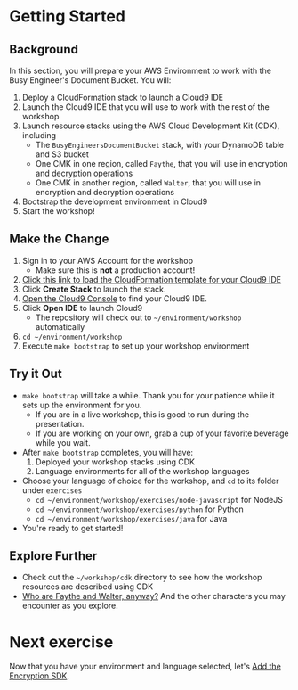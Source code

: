 # Getting Started

## Background

In this section, you will prepare your AWS Environment to work with the Busy Engineer's Document Bucket. You will:

1. Deploy a CloudFormation stack to launch a Cloud9 IDE
1. Launch the Cloud9 IDE that you will use to work with the rest of the workshop
1. Launch resource stacks using the AWS Cloud Development Kit (CDK), including
    * The `BusyEngineersDocumentBucket` stack, with your DynamoDB table and S3 bucket
    * One CMK in one region, called `Faythe`, that you will use in encryption and decryption operations
    * One CMK in another region, called `Walter`, that you will use in encryption and decryption operations
1. Bootstrap the development environment in Cloud9
1. Start the workshop!

## Make the Change

1. Sign in to your AWS Account for the workshop
    * Make sure this is **not** a production account!
1. [Click this link to load the CloudFormation template for your Cloud9 IDE](https://us-east-2.console.aws.amazon.com/cloudformation/home?region=us-east-2#/stacks/quickcreate?templateUrl=https%3A%2F%2Fbusy-engineers-cfn.s3.us-east-2.amazonaws.com%2Fdocument-bucket-cloud9-bootstrap.yaml&stackName=BusyEngineersDocumentBucketEnvironment)
1. Click **Create Stack** to launch the stack.
1. [Open the Cloud9 Console](https://us-east-2.console.aws.amazon.com/cloud9/home?region=us-east-2#) to find your Cloud9 IDE.
1. Click **Open IDE** to launch Cloud9
    * The repository will check out to `~/environment/workshop` automatically
1. `cd ~/environment/workshop`
1. Execute `make bootstrap` to set up your workshop environment

## Try it Out

* `make bootstrap` will take a while. Thank you for your patience while it sets up the environment for you.
    * If you are in a live workshop, this is good to run during the presentation.
    * If you are working on your own, grab a cup of your favorite beverage while you wait.
* After `make bootstrap` completes, you will have:
    1. Deployed your workshop stacks using CDK
    1. Language environments for all of the workshop languages
* Choose your language of choice for the workshop, and `cd` to its folder under `exercises`
    * `cd ~/environment/workshop/exercises/node-javascript` for NodeJS
    * `cd ~/environment/workshop/exercises/python` for Python
    * `cd ~/environment/workshop/exercises/java` for Java
* You're ready to get started!

## Explore Further

* Check out the `~/workshop/cdk` directory to see how the workshop resources are described using CDK
* [Who are Faythe and Walter, anyway?](https://en.wikipedia.org/wiki/Alice_and_Bob#Cast_of_characters) And the other characters you may encounter as you explore.

# Next exercise

Now that you have your environment and language selected, let's [Add the Encryption SDK](./add-the-encryption-sdk.md).
